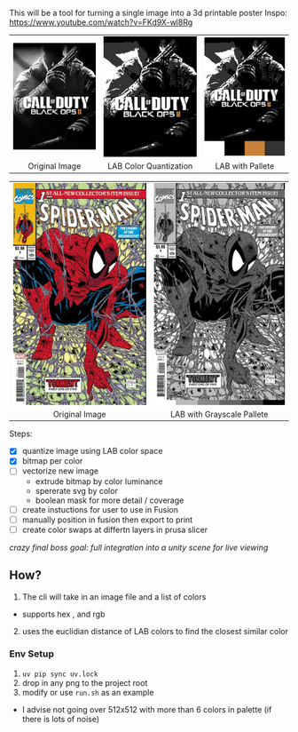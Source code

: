 
This will be a tool for turning a single image into a 3d printable poster
Inspo: https://www.youtube.com/watch?v=FKd9X-wl8Rg

<table align="center">
  <tr>
    <td><img src="examples/test.png" width="300"/></td>
    <td><img src="examples/test_q.png" width="300"/></td>
    <td><img src="examples/test_q_pal.png" width="300"/></td>
  </tr>
  <tr>
    <td align="center">Original Image</td>
    <td align="center">LAB Color Quantization</td>
    <td align="center">LAB with Pallete</td>
  </tr>
</table>
<table align="center">
  <tr>
    <td><img src="examples/comicbook.png" height="400"/></td>
    <td><img src="examples/spiderman.png" height="400"/></td>
  </tr>
  <tr>
    <td align="center">Original Image</td>
    <td align="center">LAB with Grayscale Pallete</td>
  </tr>
</table>

Steps:
- [x] quantize image using LAB color space
- [x] bitmap per color 
- [ ] vectorize new image
  - extrude bitmap by color luminance
  - spererate svg by color
  - boolean mask for more detail / coverage
- [ ] create instuctions for user to use in Fusion
- [ ] manually position in fusion then export to print
- [ ] create color swaps at differtn layers in prusa slicer

*crazy final boss goal: full integration into a unity scene for live viewing*
## How?
1. The cli will take in an image file and a list of colors
- supports hex , and rgb
2. uses the euclidian distance of LAB colors to find the closest similar color



### Env Setup

1. `uv pip sync uv.lock`
2. drop in any png to the project root
3. modify or use `run.sh` as an example

- I advise not going over 512x512 with more than 6 colors in palette (if there is lots of noise)